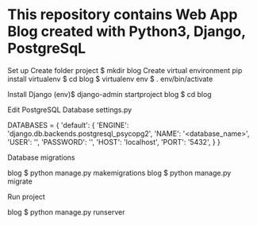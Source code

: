 # This repository contains Web App Blog created with Python3, Django, PostgreSqL 


 Set up
 Create folder project
 $ mkdir blog
 Create virtual environment
 pip install virtualenv
 $ cd blog
 $ virtualenv env
 $ . env/bin/activate
 
 Install Django
 (env)$ django-admin startproject blog
 $ cd blog

 Edit PostgreSQL Database settings.py
 
 DATABASES = {
    'default': {
        'ENGINE': 'django.db.backends.postgresql_psycopg2',
        'NAME': '<database_name>',
        'USER': '<username>',
        'PASSWORD': '<password>',
        'HOST': 'localhost',
        'PORT': '5432',
    }
 }

 Database migrations
 
 blog $ python manage.py makemigrations
 blog $ python manage.py migrate

 Run project

 blog $ python manage.py runserver
 

